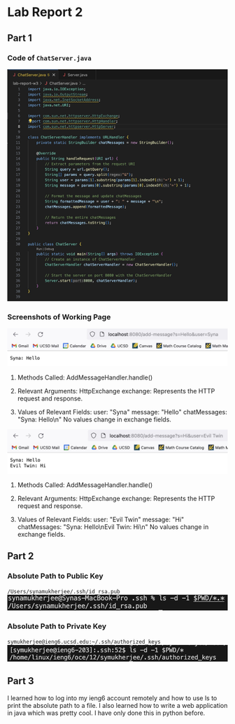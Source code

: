 # Lab Report 2

## Part 1

### Code of `ChatServer.java`

![Image](3.jpg)

### Screenshots of Working Page

![Image](1.jpg)

1. Methods Called:
        AddMessageHandler.handle()

2. Relevant Arguments:
        HttpExchange exchange: Represents the HTTP request and response.

3. Values of Relevant Fields:
        user: "Syna"
        message: "Hello"
        chatMessages: "Syna: Hello\n"
        No values change in exchange fields.

![Image](2.jpg)

1. Methods Called:
        AddMessageHandler.handle()

2. Relevant Arguments:
        HttpExchange exchange: Represents the HTTP request and response.

3. Values of Relevant Fields:
        user: "Evil Twin"
        message: "Hi"
        chatMessages: "Syna: Hello\nEvil Twin: Hi\n"
        No values change in exchange fields.

## Part 2

### Absolute Path to Public Key

`/Users/synamukherjee/.ssh/id_rsa.pub`
![Image](5.jpg)

### Absolute Path to Private Key

`symukherjee@ieng6.ucsd.edu:~/.ssh/authorized_keys`
![Image](4.jpg)

## Part 3

I learned how to log into my ieng6 account remotely and how to use ls to print the absolute path to a file.
I also learned how to write a web application in java which was pretty cool. I have only done this in python before.
